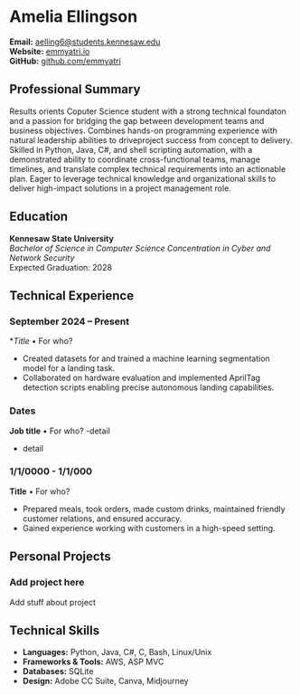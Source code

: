 # Amelia Ellingson

**Email:** [aelling6@students.kennesaw.edu](mailto:aelling6@students.kennesaw.edu)        
**Website:** [emmyatri.io](https://emmyatri.io)     
**GitHub:** [github.com/emmyatri](https://github.com/emmyatri)        

## Professional Summary
Results orients Coputer Science student with a strong technical foundaton and a passion for bridging the gap between development teams and business objectives. Combines hands-on programming experience with natural leadership abilities to driveproject success from concept to delivery. Skilled in Python, Java, C#, and shell scripting automation, with a demonstrated ability to coordinate cross-functional teams, manage timelines, and translate complex technical requirements into an actionable plan. Eager to leverage technical knowledge and organizational skills to deliver high-impact solutions in a project management role. 

## Education
**Kennesaw State University**  
*Bachelor of Science in Computer Science*
*Concentration in Cyber and Network Security*  
Expected Graduation: 2028  

## Technical Experience
  

### September 2024 – Present  
**Title* • For who?
- Created datasets for and trained a machine learning segmentation model for a landing task.  
- Collaborated on hardware evaluation and implemented AprilTag detection scripts enabling precise autonomous landing capabilities.  

### Dates 
**Job title** • For who?
-detail
- detail

### 1/1/0000 - 1/1/000  
**Title** • For who?  
- Prepared meals, took orders, made custom drinks, maintained friendly customer relations, and ensured accuracy.  
- Gained experience working with customers in a high-speed setting.  

## Personal Projects
### Add project here
Add stuff about project

## Technical Skills
- **Languages:** Python, Java, C#, C, Bash, Linux/Unix  
- **Frameworks & Tools:** AWS, ASP MVC  
- **Databases:** SQLite  
- **Design:** Adobe CC Suite, Canva, Midjourney  
